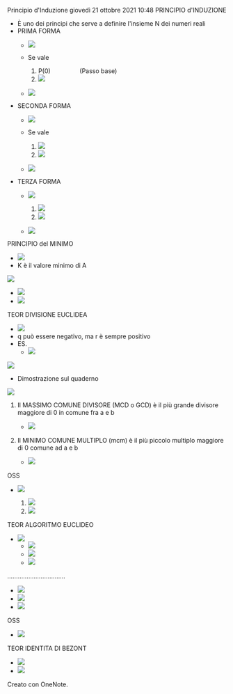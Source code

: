 Principio d'Induzione
giovedì 21 ottobre 2021
10:48
PRINCIPIO d'INDUZIONE

- È uno dei principi che serve a definire l'insieme N dei numeri reali
- PRIMA FORMA
    - ![](f234f2cb1d054e4098e4eeb08d66d75d.png)
    - Se vale

        1. P(0)                 (Passo base)
        2. ![](11ae7a80652f4b399c348385b92218f8.png)

    - ![](7ab2b51334ec463f9da554c4d3d460ce.png)
- SECONDA FORMA
    - ![](1dff8ba705c84400bbd47db3c73e5196.png)
    - Se vale

        1. ![](3b033ff754ef44f0abeede60bb7968c2.png)
        2. ![](0249c26696d1485e832b0a89d497e946.png)

    - ![](ddfd5f6c89ac40a5bcdbd44848ae66ad.png)
- TERZA FORMA
    - ![](aeb44d8e6b514bd59728a4b342a14d14.png)

        1. ![](21010082ac54410f9817c29df1dd3497.png)
        2. ![](63191af3fa8d46abbd8d58d905727441.png)

    - ![](e53d537aa2d94c31835426bd215009a6.png)

PRINCIPIO del MINIMO

- ![](1de996c2004a47d2baaf7f738cb41435.png)
- K è il valore minimo di A

![](97b0641526aa45f0bbfe2abc100c860b.png)

- ![](088d2f1e2f7640be980c42baaac003b4.png)
- ![](a4032d227a8043abbee1afce1e3f4c19.png)

TEOR DIVISIONE EUCLIDEA

- ![](575839c95c3e4fb8848ddea409298ef5.png)
- q può essere negativo, ma r è sempre positivo
- ES.
    - ![](90d2019aeb844af783e4b3051aa2a237.png)

![](385ffc864e7c4e1da6840c686cb38d49.png)

- Dimostrazione sul quaderno

![](fa71f5c5b01b4084b002b8b42ae2cd9f.png)

1. Il MASSIMO COMUNE DIVISORE (MCD o GCD) è il più grande divisore maggiore di 0 in comune fra a e b

    - ![](479ea936ce084452bddd029e067c7d34.png)

2. Il MINIMO COMUNE MULTIPLO (mcm) è il più piccolo multiplo maggiore di 0 comune ad a e b

    - ![](aa297bafa51046a28d937fc9e1afdde4.png)

OSS

- ![](39d8fdd144e9416da6e3a228dd036d00.png)

    1. ![](d6c58dae43514b6c8120eb904886ae55.png)
    2. ![](55d04bb420a447ebb9a224f85267bd56.png)

TEOR ALGORITMO EUCLIDEO

- ![](872853457c1440dfabb1e075a4d87315.png)
    - ![](186f82ff12f345fa94c318e791f6f046.png)
    - ![](9576187fd59e4e8b88723e40af2e546d.png)
    - ![](064c2f8c43f448bda0466853138e26f6.png)

……………………………

- ![](8d5694007a32413a81b7e6e09f891658.png)
- ![](217b4101e15a4884abb326f959524922.png)
- ![](a73a8a17fbc54780ad50492e9a2fbbe6.png)

OSS

- ![](5ef4c6f620a748e9b55f1f185bb2051f.png)

TEOR IDENTITA DI BEZONT

- ![](33353e9d6e074bf4a863107764396448.png)
- ![](f016991e00bb485f978ca3b3076799f5.png)

Creato con OneNote.